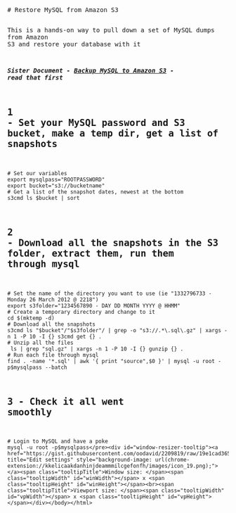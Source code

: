 
<!-- saved from url=(0105)https://gist.githubusercontent.com/oodavid/2209819/raw/19e1cad365e6ea5320c20a1c713c8c0b6c70824d/README.md -->
<html><script id="tinyhippos-injected">if (window.top.ripple) { window.top.ripple("bootstrap").inject(window, document); }</script><head><meta http-equiv="Content-Type" content="text/html; charset=UTF-8"></head><body style=""><pre style="word-wrap: break-word; white-space: pre-wrap;"># Restore MySQL from Amazon S3

This is a hands-on way to pull down a set of MySQL dumps from Amazon S3 and restore your database with it

***Sister Document - [Backup MySQL to Amazon S3](https://gist.github.com/2206527) - read that first***

## 1 - Set your MySQL password and S3 bucket, make a temp dir, get a list of snapshots

    # Set our variables
    export mysqlpass="ROOTPASSWORD"
    export bucket="s3://bucketname"
    # Get a list of the snapshot dates, newest at the bottom
    s3cmd ls $bucket | sort

## 2 - Download all the snapshots in the S3 folder, extract them, run them through mysql

    # Set the name of the directory you want to use (ie "1332796733 - Monday 26 March 2012 @ 2218")
    export s3folder="1234567890 - DAY DD MONTH YYYY @ HHMM"
    # Create a temporary directory and change to it
    cd $(mktemp -d)
    # Download all the snapshots
    s3cmd ls "$bucket"/"$s3folder"/ | grep -o "s3://.*\.sql\.gz" | xargs -n 1 -P 10 -I {} s3cmd get {} .
    # Unzip all the files
     ls | grep "sql.gz" | xargs -n 1 -P 10 -I {} gunzip {} .
    # Run each file through mysql
    find . -name '*.sql' | awk '{ print "source",$0 }' | mysql -u root -p$mysqlpass --batch

## 3 - Check it all went smoothly

    # Login to MySQL and have a poke
    mysql -u root -p$mysqlpass</pre><div id="window-resizer-tooltip"><a href="https://gist.githubusercontent.com/oodavid/2209819/raw/19e1cad365e6ea5320c20a1c713c8c0b6c70824d/README.md#" title="Edit settings" style="background-image: url(chrome-extension://kkelicaakdanhinjdeammmilcgefonfh/images/icon_19.png);"></a><span class="tooltipTitle">Window size: </span><span class="tooltipWidth" id="winWidth"></span> x <span class="tooltipHeight" id="winHeight"></span><br><span class="tooltipTitle">Viewport size: </span><span class="tooltipWidth" id="vpWidth"></span> x <span class="tooltipHeight" id="vpHeight"></span></div></body></html>